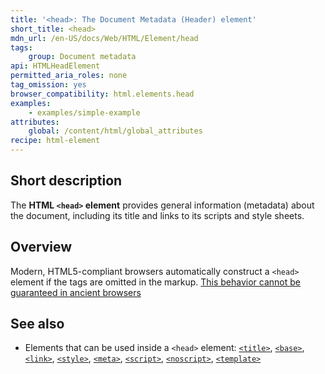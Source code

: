 ```yaml
---
title: '<head>: The Document Metadata (Header) element'
short_title: <head>
mdn_url: /en-US/docs/Web/HTML/Element/head
tags:
    group: Document metadata
api: HTMLHeadElement
permitted_aria_roles: none
tag_omission: yes
browser_compatibility: html.elements.head
examples:
    - examples/simple-example
attributes:
    global: /content/html/global_attributes
recipe: html-element
---
```


## Short description

The **HTML `<head>` element** provides general information (metadata)
about the document, including its title and links to its scripts and
style sheets.

## Overview
Modern, HTML5-compliant browsers automatically construct a `<head>`
element if the tags are omitted in the markup. [This behavior cannot be
guaranteed in ancient browsers](https://www.stevesouders.com/blog/2010/05/12/autohead-my-first-browserscope-user-test/)

## See also

- Elements that can be used inside a `<head>` element:
  [`<title>`](/en-US/docs/Web/HTML/Element/title),
  [`<base>`](/en-US/docs/Web/HTML/Element/base),
  [`<link>`](/en-US/docs/Web/HTML/Element/link),
  [`<style>`](/en-US/docs/Web/HTML/Element/style),
  [`<meta>`](/en-US/docs/Web/HTML/Element/meta),
  [`<script>`](/en-US/docs/Web/HTML/Element/script),
  [`<noscript>`](/en-US/docs/Web/HTML/Element/noscript),
  [`<template>`](/en-US/docs/Web/HTML/Element/template)
